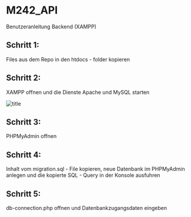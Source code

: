 # M242_API

Benutzeranleitung Backend (XAMPP)

## Schritt 1:

Files aus dem Repo in den htdocs - folder kopieren

## Schritt 2:

XAMPP offnen und die Dienste Apache und MySQL starten

![title](Images/xampp.png)

## Schritt 3: 

PHPMyAdmin offnen

## Schritt 4: 

Inhalt vom migration.sql - File kopieren, neue Datenbank im PHPMyAdmin anlegen und die kopierte SQL - Query in der Konsole ausfuhren

## Schritt 5: 

db-connection.php offnen und Datenbankzugangsdaten eingeben

